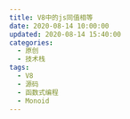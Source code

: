 ```yaml
---
title: V8中的js同值相等
date: 2020-08-14 10:00:00
updated: 2020-08-14 15:40:00
categories:
  - 原创
  - 技术栈
tags:
  - V8
  - 源码
  - 函数式编程
  - Monoid
---
```


